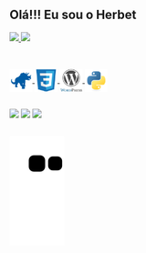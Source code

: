 ## Olá!!! Eu sou o Herbet
<div>
  <a href="https://github.com/herbetdesign">
  <img width="195px" weight="48%" src="https://github-readme-stats.vercel.app/api/top-langs/?username=herbetdesign&hide_progress=true&show_icons=true&count_private=true&theme=dark&hide_border=true&title_color=ff91a4&text_color=c9d1d9&bg_color=0d1117"/>
  <img width="195px" weight="48%" src="https://github-readme-stats.vercel.app/api/top-langs/?username=herbetdesign&show_icons=true&theme=dark&count_private=true&text_color=c9d1d9&bg_color=0d1117"/>
</div>

##

<div style="display: inline_block"><br>
  <img align="center" alt="Herbet-Cobol" heigth="30" width="40" src="https://github.com/herbetdesign/Desenvolvimento-COBOL/blob/main/cobol_icon.svg">
  <img align="center" alt="Herbet-CSS" heigth="30" width="40" src="https://raw.githubusercontent.com/devicons/devicon/master/icons/css3/css3-original.svg">
  <img align="center" alt="Herbet-WP" heigth="30" width="40" src="https://raw.githubusercontent.com/devicons/devicon/master/icons/wordpress/wordpress-original.svg">
  <img align="center" alt="Herbet-PHP" heigth="30" width="40" src="https://raw.githubusercontent.com/devicons/devicon/master/icons/python/python-original.svg">
</div>
    
##
    
<div>
  <a href="https://github.com/herbetdesign" target="_blank"><img src="https://img.shields.io/badge/GitHub-100000?style=for-the-badge&logo=github&logoColor=white"></a>
  <a href="https://youtube.com/@herbetsantos" target="_blank"><img src="https://img.shields.io/badge/YouTube-FF0000?style=for-the-badge&logo=youtube&logoColor=white"></a>
  <a href="https://www.instagram.com/herbetsantoss/" target="_blank"><img src="https://img.shields.io/badge/Instagram-E4405F?style=for-the-badge&logo=instagram&logoColor=white"></a>
    </div>
    
##
    
![Snake animation](https://github.com/herbetdesign/herbetdesign/blob/output/github-contribution-grid-snake.svg)
    
##
